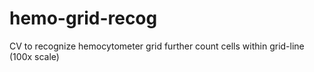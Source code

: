 # hemo-grid-recog
CV to recognize hemocytometer grid further count cells within grid-line (100x scale)
